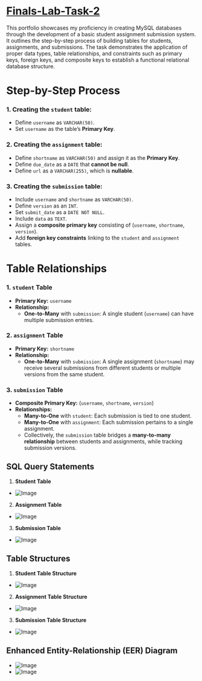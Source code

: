 # [Finals-Lab-Task-2](https://github.com/user-attachments/files/19719400/FajardoFLT2.docx)

This portfolio showcases my proficiency in creating MySQL databases through the development of a basic student assignment submission system. It outlines the step-by-step process of building tables for students, assignments, and submissions. The task demonstrates the application of proper data types, table relationships, and constraints such as primary keys, foreign keys, and composite keys to establish a functional relational database structure.

# Step-by-Step Process

### 1. Creating the `student` table:
- Define `username` as `VARCHAR(50)`.
- Set `username` as the table’s **Primary Key**.

### 2. Creating the `assignment` table:
- Define `shortname` as `VARCHAR(50)` and assign it as the **Primary Key**.
- Define `due_date` as a `DATE` that **cannot be null**.
- Define `url` as a `VARCHAR(255)`, which is **nullable**.

### 3. Creating the `submission` table:
- Include `username` and `shortname` as `VARCHAR(50)`.
- Define `version` as an `INT`.
- Set `submit_date` as a `DATE NOT NULL`.
- Include `data` as `TEXT`.
- Assign a **composite primary key** consisting of (`username`, `shortname`, `version`).
- Add **foreign key constraints** linking to the `student` and `assignment` tables.

# Table Relationships

### 1. **`student` Table**
- **Primary Key:** `username`
- **Relationship:**
  - **One-to-Many** with `submission`: A single student (`username`) can have multiple submission entries.

### 2. **`assignment` Table**
- **Primary Key:** `shortname`
- **Relationship:**
  - **One-to-Many** with `submission`: A single assignment (`shortname`) may receive several submissions from different students or multiple versions from the same student.

### 3. **`submission` Table**
- **Composite Primary Key:** (`username`, `shortname`, `version`)
- **Relationships:**
  - **Many-to-One** with `student`: Each submission is tied to one student.
  - **Many-to-One** with `assignment`: Each submission pertains to a single assignment.
  - Collectively, the `submission` table bridges a **many-to-many relationship** between students and assignments, while tracking submission versions.

## SQL Query Statements

1. **Student Table**
- ![Image](https://github.com/user-attachments/assets/cf3b630b-ed7a-40ae-905c-761d14a865b3)

2. **Assignment Table**
- ![Image](https://github.com/user-attachments/assets/94587c19-ade7-4cdd-a858-d5f8a017a86c)


3. **Submission Table**
- ![Image](https://github.com/user-attachments/assets/625e919a-71b8-4bfe-93c1-7583b3ddde10)

## Table Structures

1. **Student Table Structure**
- ![Image](https://github.com/user-attachments/assets/0c46bb9f-b104-4513-a624-2f8e57f85062)

2. **Assignment Table Structure**
- ![Image](https://github.com/user-attachments/assets/366a8cc3-bb11-49e4-bbd9-795eb6fb6393)

3. **Submission Table Structure**
- ![Image](https://github.com/user-attachments/assets/a134ed4b-e825-4ed2-a354-68a5c9667143)

## Enhanced Entity-Relationship (EER) Diagram

- ![Image](https://github.com/user-attachments/assets/be86d660-a18d-4e61-b987-b15c37126861)
- ![Image](https://github.com/user-attachments/assets/58591056-7f2c-4e5a-a9d7-c89b91a1532d)

